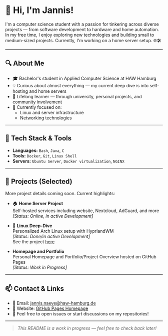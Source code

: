 # 👋 Hi, I'm Jannis!

I'm a computer science student with a passion for tinkering across diverse projects — from software development to hardware and home automation. In my free time, I enjoy exploring new technologies and building small to medium-sized projects. Currently, I'm working on a home server setup. 🌐🛠️

---

## 🔍 About Me

- 🎓 Bachelor's student in Applied Computer Science at HAW Hamburg
- 💡 Curious about almost everything — my current deep dive is into self-hosting and home servers
- 🧪 Lifelong learner — through university, personal projects, and community involvement
- 💬 Currently focused on:
  - Linux and server infrastructure
  - Networking technologies

---

## 🧰 Tech Stack & Tools

- **Languages:** `Bash`, `Java`, `C`
- **Tools:** `Docker`, `Git`, `Linux Shell`
- **Servers:** `Ubuntu Server`, `Docker virtualization`, `NGINX`

---

## 🚧 Projects (Selected)

More project details coming soon. Current highlights:

- 🏠 **Home Server Project**  
  Self-hosted services including website, Nextcloud, AdGuard, and more  
  *[Status: Online, in active Development]*

- 🐧 **Linux Deep-Dive**  
  Personalized Arch Linux setup with HyprlandWM  
  *[Status: Done/in active Development]* \
  See the project [here](https://github.com/AttractiveSign/dotfiles)

- **Homepage and Portfolio** \
  Personal Homepage and Portfolio/Project Overview hosted on GitHub Pages \
  *[Status: Work in Progress]*

---

## 📫 Contact & Links

- 📧 Email: [jannis.naeve@haw-hamburg.de](mailto:jannis.naeve@haw-hamburg.de)
- 🔗 Website: [GitHub Pages Homepage](https://attractivesign.github.io)
- 💬 Feel free to open issues or start discussions on my repositories!

---

> *This README is a work in progress — feel free to check back later!*
